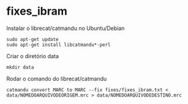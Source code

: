 # fixes_ibram

Instalar o librecat/catmandu no Ubuntu/Debian

    sudo apt-get update
    sudo apt-get install libcatmandu*-perl

Criar o diretório data

    mkdir data

Rodar o comando do librecat/catmandu

    catmandu convert MARC to MARC --fix fixes/fixes_ibram.txt < data/NOMEDOARQUIVODEORIGEM.mrc > data/NOMEDOARQUIVODEDESTINO.mrc